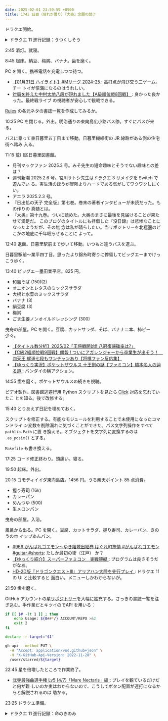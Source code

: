 ```yaml
---
date: 2025-02-01 23:59:59 +0900
title: 1742 日目（晴れか曇り）『大奥』念願の読了
---
```


ドラクエ開始。

<details><summary>ドラクエ 11 進行記録：うつくしそう</summary>
<p>今晩はずっと種稼ぎ。うつくしそうを求めてロケハン。
クレイモランの雪原でレッドサイクロンをコツコツやるのがおそらくマシ。
あるいは、勇者の試練のダンジョンに夜来てブラッドレディー（うつくしそう）とマッスルガード（まもりのたね）を並行する。</p>
</details>

2:45 消灯。就寝。

8:45 起床。納豆、梅粥、バナナ。歯を磨く。

PC を開く。携帯電話を充電しつつ待つ。

* [【01月31日 ハイライト】#Mリーグ 2024-25
  ](https://www.youtube.com/watch?v=BfISsJjWpLI): 高打点が飛び交う二ゲーム。チー
  トイが倍満になるのはうれしい。
* [対局を終えた中村太地八段が現れました【A級順位戦8回戦】
  ](https://www.youtube.com/watch?v=MeQSZGkcjgQ): 良かった良かった。最終戦ライブ
  の視聴者が安心して観戦できる。

[Rules] の各元ネタの書誌一覧を作成してみるか。

10:25 PC を閉じる。外出。明治通りの東向島広小路バス停。すぐにバスが来る。

バスに乗って東日暮里五丁目まで移動。日暮里繊維街の JR 線路がある側の住宅街へ踏み
入る。

<blockquote class="twitter-tweet"
  data-conversation="none"
  data-media-max-width="480" data-theme="dark" data-align="center">
<a href="https://twitter.com/showa_yojyo/status/1885579532356509905"></a>
</blockquote>

11:15 荒川区日暮里図書館。

* 月刊マックファン 2025.3 号。みそ先生の短命趣味とそうでない趣味との差は？
* 週刊新潮 2025.2.6 号。宮川サトシ先生はドラクエ 3 リメイクを Switch で遊んでい
  る。実生活のほうが冒険よりハードである気がしてワクワクしにくい。
* アエラ 2025.2.3 号。
* 『日出処の天子 完全版』第七巻。巻末の著者インタビューが未読だった。もの作りの
  真髄とは。
* 『大奥』第十九巻。ついに読めた。大奥のまさに最後を見届けることが果たせて満足だ。
  このブログのタイトルにも拝借した『没日録』は悲惨なことになったようだが、その無
  念は私が晴らしたい。当リポジトリーを北極圏のどこかの地底に千年眠らせることに
  よって。

12:40 退館。日暮里駅前まで歩いて移動。いつもと違うバスを選ぶ。

日暮里駅前～業平四丁目。思ったより錦糸町寄りに停留してビッグエーまでけっこう歩く。

13:40 ビッグエー墨田業平店。825 円。

* 和風そば (150)(2)
* オニオンとレタスのミックスサラダ
* 大根と水菜のミックスサラダ
* バナナ (3)
* 絹豆腐 (3)
* 梅粥
* ごま生姜ノンオイルドレッシング (300)

曳舟の部屋。PC を開く。豆腐、カットサラダ、そば、バナナ二本、柿ピー少々。

* [【タイトル数分析】2025/02「王将戦開始!! 八冠復帰確率は?」
  ](https://www.youtube.com/watch?v=-shwx0zefrA)
* [【C級2組順位戦9回戦】朗報 ! ついにアガレンジャーから卒業生が出そう！　四天王
  梶浦七段もワンチャンあり【将棋ファン反応集】
  ](https://www.youtube.com/watch?v=UzrDnuyuiCM)
* [【ゆっくり実況】ポケットザウルス 十王剣の謎【ファミコン】橋本名人の辿る道
  ](https://www.youtube.com/watch?v=FhrEzOR_94I): バンダイの横アクション。

14:55 歯を磨く。ポケットザウルスの続きを視聴。

ビデオ製作。図書館逃避行用 Python スクリプトを見たら [Click] 対応を忘れていたこ
とを知る。後で改修する。

15:40 とりあえず日記を埋めておく。

スクリプトを修正する。有能なモジュールを利用することで未使用になったコマンドライ
ン変数を削除漏れに気づくことができた。パス文字列操作をすべて `pathlib.Path` に置
き換える。オブジェクトを文字列に変換するのは `.as_posix()` とする。

`Makefile` も書き換える。

17:25 コード修正終わり。頭痛い。寝る。

19:50 起床。外出。

20:15 コモディイイダ東向島店。1456 円。うち楽天ポイント 85 点消費。

* 握り寿司 (16k)
* カレーパン
* めんつゆ (500)
* 生メロンパン

曳舟の部屋。入浴。

風呂から出る。PC を開く。豆腐、カットサラダ、握り寿司、カレーパン、きのうのホ
イップあんパン。

* [#969 がんばれゴエモン～ゆき姫救出絵巻 はぐれ町旅情 #がんばれゴエモン #guitar
  #shorts](https://www.youtube.com/watch?v=dDiSezo3Djo): たしか最初の街（江戸）
  か？
* [【ゆっくり紹介】スーパーファミコン　実戦競艇
  ](https://www.youtube.com/watch?v=gy7oT6XDvog): プログラムは良さそうだがなあ。
* [HD-2D版『ドラゴンクエストIII』アリアハン大陸を先行プレイ
  ](https://www.youtube.com/watch?v=2uhTNWzUeFk): ドラクエ 11 の UI と比較すると
  面白い。メニューしかわからないが。

21:50 歯を磨く。

GitHub アカウントの[星リポジトリー][stars]を大幅に拡充する。さっきの書誌一覧を注
ぎ込む。手作業だとキツイのでAPI を用いる：

```bash
if [[ $# -lt 1 ]] ; then
    echo Usage: ${0##*/} ACCOUNT/REPO >&2
    exit 2
fi

declare -r target="$1"

gh api --method PUT \
  -H "Accept: application/vnd.github+json" \
  -H "X-GitHub-Api-Version: 2022-11-28" \
  /user/starred/${target}
```

22:45 星を倍増したところで作業終了。

* [弐寺最強曲選手権 Lv5 (4/7)「Mare Nectaris」編
  ](https://www.youtube.com/watch?v=7K4VB3IOB5c): プレイを観ているだけだと何が難
  しいのか実はわからないので、こうしてボタン配置が連打になるからと解説されるのは
  助かる。

23:25 ドラクエ準備。

<details><summary>ドラクエ 11 進行記録：命のきのみ</summary>
<p>北の渓谷キャンプ場付近に夜うろつく。リビングデッド、げんじゅつし、ドロルメイジの宝箱がおいしい。
カミュとセーニャの HP を 700 から 750 に上げておく。
命のきのみ入手確率は天馬の塔の下の階のほうが良いように感じるが、渓谷エリアは安定した回復が可能。</p>
</details>

[Click]: <https://click.palletsprojects.com/en/stable/>
[Rules]: <https://docs.astral.sh/ruff/rules/>
[stars]: <https://github.com/showa-yojyo?tab=stars>
